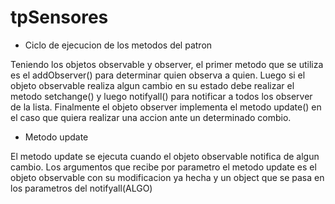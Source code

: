 # tpSensores

* Ciclo de ejecucion de los metodos del patron

Teniendo los objetos observable y observer, el primer metodo que se utiliza es el addObserver() para determinar quien observa a quien.
Luego si el objeto observable realiza algun cambio en su estado debe realizar el metodo setchange() y luego notifyall() para notificar a todos los observer de la lista.
Finalmente el objeto observer implementa el metodo update() en el caso que quiera realizar una accion ante un determinado combio.

* Metodo update

El metodo update se ejecuta cuando el objeto observable notifica de algun cambio.
Los argumentos que recibe por parametro el metodo update es el objeto observable con su modificacion ya hecha y un object que se pasa en los parametros del notifyall(ALGO)
